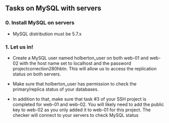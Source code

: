 ## Tasks on MySQL with servers

### 0. Install MySQL on servers

- MySQL distribution must be 5.7.x

### 1. Let us in!

- Create a MySQL user named holberton_user on both web-01 and web-02
  with the host name set to localhost and the password projectcorrection280hbtn.
  This will allow us to access the replication status on both servers.

- Make sure that holberton_user has permission to check the primary/replica
  status of your databases.

- In addition to that, make sure that task #3 of your SSH project is completed
  for web-01 and web-02. You will likely need to add the public key to web-02
  as you only added it to web-01 for this project. The checker will connect
  to your servers to check MySQL status
